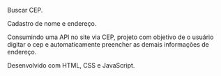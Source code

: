 Buscar CEP.

Cadastro de nome e endereço.

Consumindo uma API no site via CEP, projeto com objetivo de o usuário digitar o cep e automaticamente preencher as demais informações de endereço.

Desenvolvido com HTML, CSS e JavaScript.